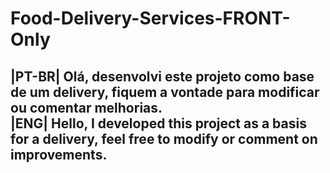 # Food-Delivery-Services-FRONT-Only

<h2>|PT-BR| Olá, desenvolvi este projeto como base de um delivery, fiquem a vontade para modificar ou comentar melhorias.<br>
|ENG| Hello, I developed this project as a basis for a delivery, feel free to modify or comment on improvements.</h2>
<img src="">
